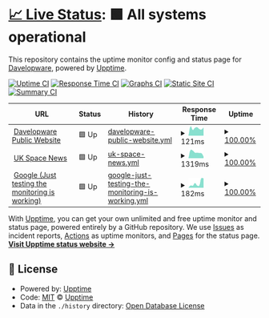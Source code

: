 # [📈 Live Status](https://davelopware.github.io/monitoring-public/): <!--live status--> **🟩 All systems operational**

This repository contains the uptime monitor config and status page for [Davelopware](https://github.com/davelopware), powered by [Upptime](https://github.com/upptime/upptime).

[![Uptime CI](https://github.com/davelopware/monitoring-public/workflows/Uptime%20CI/badge.svg)](https://github.com/davelopware/monitoring-public/actions?query=workflow%3A%22Uptime+CI%22)
[![Response Time CI](https://github.com/davelopware/monitoring-public/workflows/Response%20Time%20CI/badge.svg)](https://github.com/davelopware/monitoring-public/actions?query=workflow%3A%22Response+Time+CI%22)
[![Graphs CI](https://github.com/davelopware/monitoring-public/workflows/Graphs%20CI/badge.svg)](https://github.com/davelopware/monitoring-public/actions?query=workflow%3A%22Graphs+CI%22)
[![Static Site CI](https://github.com/davelopware/monitoring-public/workflows/Static%20Site%20CI/badge.svg)](https://github.com/davelopware/monitoring-public/actions?query=workflow%3A%22Static+Site+CI%22)
[![Summary CI](https://github.com/davelopware/monitoring-public/workflows/Summary%20CI/badge.svg)](https://github.com/davelopware/monitoring-public/actions?query=workflow%3A%22Summary+CI%22)

<!--start: status pages-->
<!-- This summary is generated by Upptime (https://github.com/upptime/upptime) -->
<!-- Do not edit this manually, your changes will be overwritten -->
<!-- prettier-ignore -->
| URL | Status | History | Response Time | Uptime |
| --- | ------ | ------- | ------------- | ------ |
| <img alt="" src="https://icons.duckduckgo.com/ip3/davelopware.com.ico" height="13"> [Davelopware Public Website](https://davelopware.com/) | 🟩 Up | [davelopware-public-website.yml](https://github.com/davelopware/monitoring-public/commits/HEAD/history/davelopware-public-website.yml) | <details><summary><img alt="Response time graph" src="./graphs/davelopware-public-website/response-time-week.png" height="20"> 121ms</summary><br><a href="https://davelopware.github.io/monitoring-public/history/davelopware-public-website"><img alt="Response time 113" src="https://img.shields.io/endpoint?url=https%3A%2F%2Fraw.githubusercontent.com%2Fdavelopware%2Fmonitoring-public%2FHEAD%2Fapi%2Fdavelopware-public-website%2Fresponse-time.json"></a><br><a href="https://davelopware.github.io/monitoring-public/history/davelopware-public-website"><img alt="24-hour response time 93" src="https://img.shields.io/endpoint?url=https%3A%2F%2Fraw.githubusercontent.com%2Fdavelopware%2Fmonitoring-public%2FHEAD%2Fapi%2Fdavelopware-public-website%2Fresponse-time-day.json"></a><br><a href="https://davelopware.github.io/monitoring-public/history/davelopware-public-website"><img alt="7-day response time 121" src="https://img.shields.io/endpoint?url=https%3A%2F%2Fraw.githubusercontent.com%2Fdavelopware%2Fmonitoring-public%2FHEAD%2Fapi%2Fdavelopware-public-website%2Fresponse-time-week.json"></a><br><a href="https://davelopware.github.io/monitoring-public/history/davelopware-public-website"><img alt="30-day response time 114" src="https://img.shields.io/endpoint?url=https%3A%2F%2Fraw.githubusercontent.com%2Fdavelopware%2Fmonitoring-public%2FHEAD%2Fapi%2Fdavelopware-public-website%2Fresponse-time-month.json"></a><br><a href="https://davelopware.github.io/monitoring-public/history/davelopware-public-website"><img alt="1-year response time 113" src="https://img.shields.io/endpoint?url=https%3A%2F%2Fraw.githubusercontent.com%2Fdavelopware%2Fmonitoring-public%2FHEAD%2Fapi%2Fdavelopware-public-website%2Fresponse-time-year.json"></a></details> | <details><summary><a href="https://davelopware.github.io/monitoring-public/history/davelopware-public-website">100.00%</a></summary><a href="https://davelopware.github.io/monitoring-public/history/davelopware-public-website"><img alt="All-time uptime 100.00%" src="https://img.shields.io/endpoint?url=https%3A%2F%2Fraw.githubusercontent.com%2Fdavelopware%2Fmonitoring-public%2FHEAD%2Fapi%2Fdavelopware-public-website%2Fuptime.json"></a><br><a href="https://davelopware.github.io/monitoring-public/history/davelopware-public-website"><img alt="24-hour uptime 100.00%" src="https://img.shields.io/endpoint?url=https%3A%2F%2Fraw.githubusercontent.com%2Fdavelopware%2Fmonitoring-public%2FHEAD%2Fapi%2Fdavelopware-public-website%2Fuptime-day.json"></a><br><a href="https://davelopware.github.io/monitoring-public/history/davelopware-public-website"><img alt="7-day uptime 100.00%" src="https://img.shields.io/endpoint?url=https%3A%2F%2Fraw.githubusercontent.com%2Fdavelopware%2Fmonitoring-public%2FHEAD%2Fapi%2Fdavelopware-public-website%2Fuptime-week.json"></a><br><a href="https://davelopware.github.io/monitoring-public/history/davelopware-public-website"><img alt="30-day uptime 100.00%" src="https://img.shields.io/endpoint?url=https%3A%2F%2Fraw.githubusercontent.com%2Fdavelopware%2Fmonitoring-public%2FHEAD%2Fapi%2Fdavelopware-public-website%2Fuptime-month.json"></a><br><a href="https://davelopware.github.io/monitoring-public/history/davelopware-public-website"><img alt="1-year uptime 100.00%" src="https://img.shields.io/endpoint?url=https%3A%2F%2Fraw.githubusercontent.com%2Fdavelopware%2Fmonitoring-public%2FHEAD%2Fapi%2Fdavelopware-public-website%2Fuptime-year.json"></a></details>
| <img alt="" src="https://icons.duckduckgo.com/ip3/ukspacenews.com.ico" height="13"> [UK Space News](https://ukspacenews.com/) | 🟩 Up | [uk-space-news.yml](https://github.com/davelopware/monitoring-public/commits/HEAD/history/uk-space-news.yml) | <details><summary><img alt="Response time graph" src="./graphs/uk-space-news/response-time-week.png" height="20"> 1319ms</summary><br><a href="https://davelopware.github.io/monitoring-public/history/uk-space-news"><img alt="Response time 1395" src="https://img.shields.io/endpoint?url=https%3A%2F%2Fraw.githubusercontent.com%2Fdavelopware%2Fmonitoring-public%2FHEAD%2Fapi%2Fuk-space-news%2Fresponse-time.json"></a><br><a href="https://davelopware.github.io/monitoring-public/history/uk-space-news"><img alt="24-hour response time 1828" src="https://img.shields.io/endpoint?url=https%3A%2F%2Fraw.githubusercontent.com%2Fdavelopware%2Fmonitoring-public%2FHEAD%2Fapi%2Fuk-space-news%2Fresponse-time-day.json"></a><br><a href="https://davelopware.github.io/monitoring-public/history/uk-space-news"><img alt="7-day response time 1319" src="https://img.shields.io/endpoint?url=https%3A%2F%2Fraw.githubusercontent.com%2Fdavelopware%2Fmonitoring-public%2FHEAD%2Fapi%2Fuk-space-news%2Fresponse-time-week.json"></a><br><a href="https://davelopware.github.io/monitoring-public/history/uk-space-news"><img alt="30-day response time 1789" src="https://img.shields.io/endpoint?url=https%3A%2F%2Fraw.githubusercontent.com%2Fdavelopware%2Fmonitoring-public%2FHEAD%2Fapi%2Fuk-space-news%2Fresponse-time-month.json"></a><br><a href="https://davelopware.github.io/monitoring-public/history/uk-space-news"><img alt="1-year response time 1395" src="https://img.shields.io/endpoint?url=https%3A%2F%2Fraw.githubusercontent.com%2Fdavelopware%2Fmonitoring-public%2FHEAD%2Fapi%2Fuk-space-news%2Fresponse-time-year.json"></a></details> | <details><summary><a href="https://davelopware.github.io/monitoring-public/history/uk-space-news">100.00%</a></summary><a href="https://davelopware.github.io/monitoring-public/history/uk-space-news"><img alt="All-time uptime 99.92%" src="https://img.shields.io/endpoint?url=https%3A%2F%2Fraw.githubusercontent.com%2Fdavelopware%2Fmonitoring-public%2FHEAD%2Fapi%2Fuk-space-news%2Fuptime.json"></a><br><a href="https://davelopware.github.io/monitoring-public/history/uk-space-news"><img alt="24-hour uptime 100.00%" src="https://img.shields.io/endpoint?url=https%3A%2F%2Fraw.githubusercontent.com%2Fdavelopware%2Fmonitoring-public%2FHEAD%2Fapi%2Fuk-space-news%2Fuptime-day.json"></a><br><a href="https://davelopware.github.io/monitoring-public/history/uk-space-news"><img alt="7-day uptime 100.00%" src="https://img.shields.io/endpoint?url=https%3A%2F%2Fraw.githubusercontent.com%2Fdavelopware%2Fmonitoring-public%2FHEAD%2Fapi%2Fuk-space-news%2Fuptime-week.json"></a><br><a href="https://davelopware.github.io/monitoring-public/history/uk-space-news"><img alt="30-day uptime 100.00%" src="https://img.shields.io/endpoint?url=https%3A%2F%2Fraw.githubusercontent.com%2Fdavelopware%2Fmonitoring-public%2FHEAD%2Fapi%2Fuk-space-news%2Fuptime-month.json"></a><br><a href="https://davelopware.github.io/monitoring-public/history/uk-space-news"><img alt="1-year uptime 99.92%" src="https://img.shields.io/endpoint?url=https%3A%2F%2Fraw.githubusercontent.com%2Fdavelopware%2Fmonitoring-public%2FHEAD%2Fapi%2Fuk-space-news%2Fuptime-year.json"></a></details>
| <img alt="" src="https://icons.duckduckgo.com/ip3/www.google.com.ico" height="13"> [Google (Just testing the monitoring is working)](https://www.google.com) | 🟩 Up | [google-just-testing-the-monitoring-is-working.yml](https://github.com/davelopware/monitoring-public/commits/HEAD/history/google-just-testing-the-monitoring-is-working.yml) | <details><summary><img alt="Response time graph" src="./graphs/google-just-testing-the-monitoring-is-working/response-time-week.png" height="20"> 182ms</summary><br><a href="https://davelopware.github.io/monitoring-public/history/google-just-testing-the-monitoring-is-working"><img alt="Response time 171" src="https://img.shields.io/endpoint?url=https%3A%2F%2Fraw.githubusercontent.com%2Fdavelopware%2Fmonitoring-public%2FHEAD%2Fapi%2Fgoogle-just-testing-the-monitoring-is-working%2Fresponse-time.json"></a><br><a href="https://davelopware.github.io/monitoring-public/history/google-just-testing-the-monitoring-is-working"><img alt="24-hour response time 105" src="https://img.shields.io/endpoint?url=https%3A%2F%2Fraw.githubusercontent.com%2Fdavelopware%2Fmonitoring-public%2FHEAD%2Fapi%2Fgoogle-just-testing-the-monitoring-is-working%2Fresponse-time-day.json"></a><br><a href="https://davelopware.github.io/monitoring-public/history/google-just-testing-the-monitoring-is-working"><img alt="7-day response time 182" src="https://img.shields.io/endpoint?url=https%3A%2F%2Fraw.githubusercontent.com%2Fdavelopware%2Fmonitoring-public%2FHEAD%2Fapi%2Fgoogle-just-testing-the-monitoring-is-working%2Fresponse-time-week.json"></a><br><a href="https://davelopware.github.io/monitoring-public/history/google-just-testing-the-monitoring-is-working"><img alt="30-day response time 118" src="https://img.shields.io/endpoint?url=https%3A%2F%2Fraw.githubusercontent.com%2Fdavelopware%2Fmonitoring-public%2FHEAD%2Fapi%2Fgoogle-just-testing-the-monitoring-is-working%2Fresponse-time-month.json"></a><br><a href="https://davelopware.github.io/monitoring-public/history/google-just-testing-the-monitoring-is-working"><img alt="1-year response time 171" src="https://img.shields.io/endpoint?url=https%3A%2F%2Fraw.githubusercontent.com%2Fdavelopware%2Fmonitoring-public%2FHEAD%2Fapi%2Fgoogle-just-testing-the-monitoring-is-working%2Fresponse-time-year.json"></a></details> | <details><summary><a href="https://davelopware.github.io/monitoring-public/history/google-just-testing-the-monitoring-is-working">100.00%</a></summary><a href="https://davelopware.github.io/monitoring-public/history/google-just-testing-the-monitoring-is-working"><img alt="All-time uptime 100.00%" src="https://img.shields.io/endpoint?url=https%3A%2F%2Fraw.githubusercontent.com%2Fdavelopware%2Fmonitoring-public%2FHEAD%2Fapi%2Fgoogle-just-testing-the-monitoring-is-working%2Fuptime.json"></a><br><a href="https://davelopware.github.io/monitoring-public/history/google-just-testing-the-monitoring-is-working"><img alt="24-hour uptime 100.00%" src="https://img.shields.io/endpoint?url=https%3A%2F%2Fraw.githubusercontent.com%2Fdavelopware%2Fmonitoring-public%2FHEAD%2Fapi%2Fgoogle-just-testing-the-monitoring-is-working%2Fuptime-day.json"></a><br><a href="https://davelopware.github.io/monitoring-public/history/google-just-testing-the-monitoring-is-working"><img alt="7-day uptime 100.00%" src="https://img.shields.io/endpoint?url=https%3A%2F%2Fraw.githubusercontent.com%2Fdavelopware%2Fmonitoring-public%2FHEAD%2Fapi%2Fgoogle-just-testing-the-monitoring-is-working%2Fuptime-week.json"></a><br><a href="https://davelopware.github.io/monitoring-public/history/google-just-testing-the-monitoring-is-working"><img alt="30-day uptime 100.00%" src="https://img.shields.io/endpoint?url=https%3A%2F%2Fraw.githubusercontent.com%2Fdavelopware%2Fmonitoring-public%2FHEAD%2Fapi%2Fgoogle-just-testing-the-monitoring-is-working%2Fuptime-month.json"></a><br><a href="https://davelopware.github.io/monitoring-public/history/google-just-testing-the-monitoring-is-working"><img alt="1-year uptime 100.00%" src="https://img.shields.io/endpoint?url=https%3A%2F%2Fraw.githubusercontent.com%2Fdavelopware%2Fmonitoring-public%2FHEAD%2Fapi%2Fgoogle-just-testing-the-monitoring-is-working%2Fuptime-year.json"></a></details>

<!--end: status pages-->

With [Upptime](https://upptime.js.org), you can get your own unlimited and free uptime monitor and status page, powered entirely by a GitHub repository. We use [Issues](https://github.com/upptime/upptime/issues) as incident reports, [Actions](https://github.com/davelopware/monitoring-public/actions) as uptime monitors, and [Pages](https://upptime.github.io/upptime) for the status page.
[**Visit Upptime status website →**](https://upptime.github.io/upptime)

## 📄 License

- Powered by: [Upptime](https://github.com/upptime/upptime)
- Code: [MIT](./LICENSE) © [Upptime](https://upptime.js.org)
- Data in the `./history` directory: [Open Database License](https://opendatacommons.org/licenses/odbl/1-0/)
